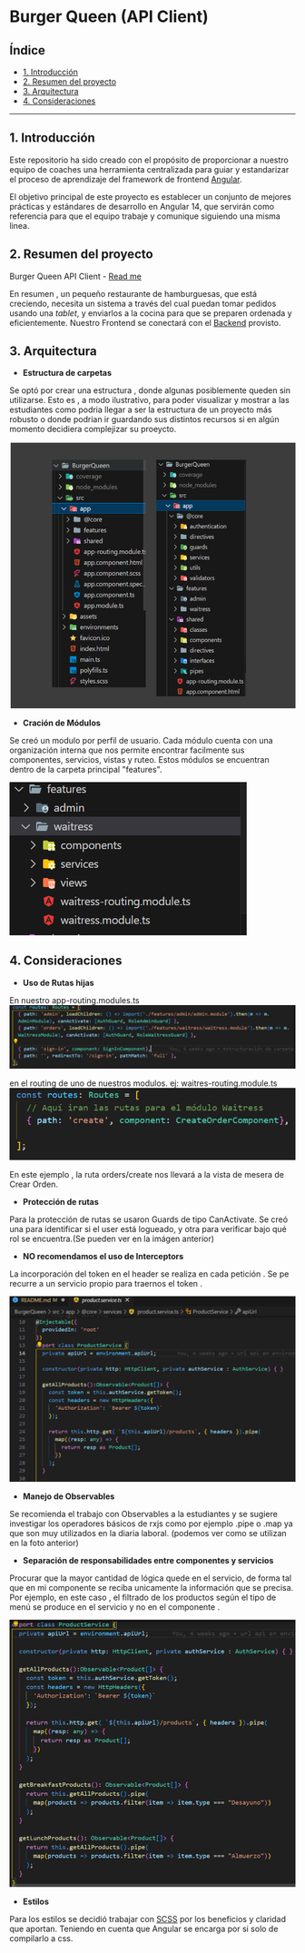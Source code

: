 # Burger Queen (API Client)

## Índice

* [1. Introducción](#1-introducción)
* [2. Resumen del proyecto](#2-resumen-del-proyecto)
* [3. Arquitectura](#3-arquitectura)
* [4. Consideraciones](#4-consideraciones)

***

## 1. Introducción
 Este repositorio ha sido creado con el propósito de proporcionar a nuestro equipo de coaches una herramienta centralizada para guiar y estandarizar el proceso de aprendizaje del framework de frontend [Angular](https://angular.io/).

 El objetivo principal de este proyecto es establecer un conjunto de mejores prácticas y estándares de desarrollo en Angular 14, que servirán como referencia para que el equipo trabaje y comunique siguiendo una misma linea.


## 2. Resumen del proyecto
Burger Queen API Client - [Read me](https://github.com/Laboratoria/DEV009-burger-queen-api-client)

En resumen , un pequeño restaurante de hamburguesas, que está creciendo, necesita un
sistema a través del cual puedan tomar pedidos usando una _tablet_, y enviarlos
a la cocina para que se preparen ordenada y eficientemente.
Nuestro Frontend se conectará con el [Backend](https://app.swaggerhub.com/apis-docs/ssinuco/BurgerQueenAPI/2.0.0) provisto.

## 3. Arquitectura

* **Estructura de carpetas**

Se optó por crear una estructura , donde algunas posiblemente queden sin utilizarse. Esto es , a modo ilustrativo, para poder visualizar y mostrar a las estudiantes como podria llegar a ser la estructura de un proyecto más robusto o donde podrian ir guardando sus distintos recursos si en algún momento decidiera complejizar su proeycto.

![estructura](estructura.png)


* **Cración de Módulos**

Se creó un modulo por perfil de usuario. Cada módulo cuenta con una organización interna que nos permite encontrar facilmente sus componentes, servicios, vistas y ruteo. Estos módulos se encuentran dentro de la carpeta principal "features".

![modulos](image.png)

## 4. Consideraciones

* **Uso de Rutas hijas**

En nuestro app-routing.modules.ts
![Alt text](image-2.png)

en el routing de uno de nuestros modulos. ej: waitres-routing.module.ts
![Alt text](image-3.png)

En este ejemplo , la ruta orders/create nos llevará a la vista de mesera de Crear Orden.

* **Protección de rutas**

Para la protección de rutas se usaron Guards de tipo CanActivate. Se creó una para identificar si el user está logueado, y otra para verificar bajo qué rol se encuentra.(Se pueden ver en la imágen anterior)

* **NO recomendamos el uso de Interceptors**

La incorporación del token en el header se realiza en cada petición . Se pe recurre a un servicio propio para traernos el token . 

![Alt text](image-4.png)

* **Manejo de Observables**

Se recomienda el trabajo con Observables a la estudiantes y se sugiere investigar los operadores básicos de rxjs como por ejemplo .pipe o .map ya que son muy utilizados en la diaria laboral.
(podemos ver como se utilizan en la foto anterior)

* **Separación de responsabilidades entre componentes y servicios**

Procurar que la mayor cantidad de lógica quede en el servicio, de forma tal que en mi componente se reciba unicamente la información que se precisa. Por ejemplo, en este caso , el filtrado de los productos según el tipo de menú se produce en el servicio y no en el componente . 

![Alt text](image-5.png)

* **Estilos**

Para los estilos se decidió trabajar con [SCSS](https://sass-lang.com/guide/#variables) por los beneficios y claridad que aportan. 
Teniendo en cuenta que Angular se encarga por si solo de compilarlo a css.


